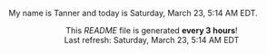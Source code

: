 My name is Tanner and today is Saturday, March 23, 5:14 AM EDT.

<p align="center">This <i>README</i> file is generated <b>every 3 hours</b>!</br>Last refresh: Saturday, March 23, 5:14 AM EDT<br /></p>
